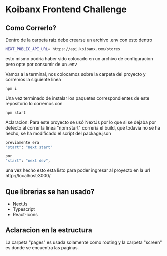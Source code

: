 # Koibanx Frontend Challenge

## Como Correrlo?

Dentro de la carpeta raiz debe crearse un archivo .env con esto dentro

```bash
NEXT_PUBLIC_API_URL= https://api.koibanx.com/stores
```

esto mismo podria haber sido colocado en un archivo de configuracion pero opte por consumir de un .env

Vamos a la terminal, nos colocamos sobre la carpeta del proyecto y corremos la siguiente linea

```bash
npm i
```

Una vez terminado de instalar los paquetes correspondientes de este repositorio lo corremos con

```bash
npm start
```

Aclaracion:
Para este proyecto se usó NextJs por lo que si se dejaba por defecto al correr la linea "npm start" correria el build, que todavia no se ha hecho, se ha modificado el script del package.json

```bash
previamente era
"start": "next start"

por
"start": "next dev",
```

una vez hecho esto esta listo para poder ingresar al proyecto en la url http://localhost:3000/

## Que librerias se han usado?

- NextJs
- Typescript
- React-icons

## Aclaracion en la estructura

La carpeta "pages" es usada solamente como routing y la carpeta "screen" es donde se encuentra las paginas.
